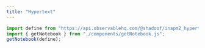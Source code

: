 ```yaml
---
title: "Hypertext"
---
```

```js
import define from "https://api.observablehq.com/@shadoof/inapm2_hypertext.js?v=3";
import { getNotebook } from "./components/getNotebook.js";
getNotebook(define);
```
<div id="notebook"></div>